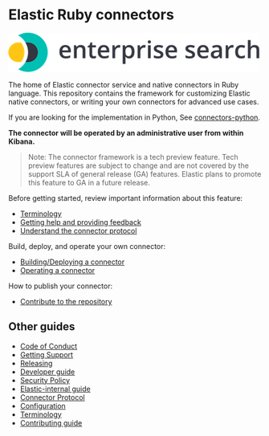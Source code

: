 # Elastic Ruby connectors

![logo](logo-enterprise-search.png)

The home of Elastic connector service and native connectors in Ruby language. This repository contains the framework for customizing Elastic native connectors, or writing your own connectors for advanced use cases.

If you are looking for the implementation in Python, See [connectors-python](https://github.com/elastic/connectors-python).

**The connector will be operated by an administrative user from within Kibana.**

> Note: The connector framework is a tech preview feature. Tech preview features are subject to change and are not covered by the support SLA of general release (GA) features. Elastic plans to promote this feature to GA in a future release.

Before getting started, review important information about this feature:

- [Terminology](docs/TERMINOLOGY.md)
- [Getting help and providing feedback](docs/SUPPORT.md)
- [Understand the connector protocol](https://github.com/elastic/connectors-python/blob/main/docs/CONNECTOR_PROTOCOL.md)

Build, deploy, and operate your own connector:

- [Building/Deploying a connector](docs/DEVELOPING.md)
- [Operating a connector](https://www.elastic.co/guide/en/enterprise-search/current/connectors.html)

How to publish your connector:

- [Contribute to the repository](docs/CONTRIBUTING.md)

## Other guides

- [Code of Conduct](https://www.elastic.co/community/codeofconduct)
- [Getting Support](docs/SUPPORT.md)
- [Releasing](docs/RELEASING.md)
- [Developer guide](docs/DEVELOPING.md)
- [Security Policy](docs/SECURITY.md)
- [Elastic-internal guide](docs/INTERNAL.md)
- [Connector Protocol](https://github.com/elastic/connectors-python/blob/main/docs/CONNECTOR_PROTOCOL.md)
- [Configuration](docs/CONFIG.md)
- [Terminology](docs/TERMINOLOGY.md)
- [Contributing guide](docs/CONTRIBUTING.md)
